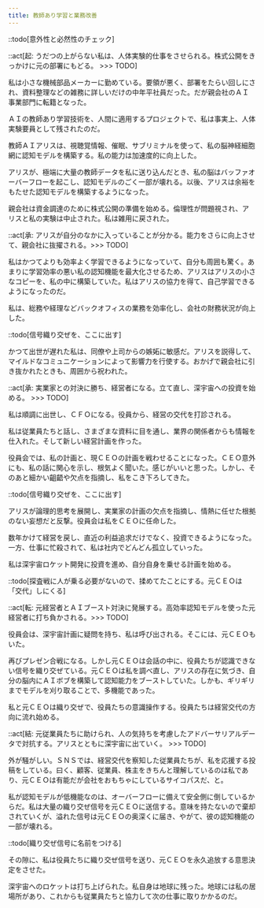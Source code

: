 ```yaml
---
title: 教師あり学習と業務改善
---
```


::todo[意外性と必然性のチェック]

::act[起: うだつの上がらない私は、人体実験的仕事をさせられる。株式公開をきっかけに元の部署にもどる。 >>> TODO]

私は小さな機械部品メーカーに勤めている。要領が悪く、部署をたらい回しにされ、資料整理などの雑務に詳しいだけの中年平社員だった。だが親会社のＡＩ事業部門に転籍となった。

ＡＩの教師あり学習技術を、人間に適用するプロジェクトで、私は事実上、人体実験要員として残されたのだ。

教師ＡＩアリスは、視聴覚情報、催眠、サブリミナルを使って、私の脳神経細胞網に認知モデルを構築する。私の能力は加速度的に向上した。

アリスが、極端に大量の教師データを私に送り込んだとき、私の脳はバッファオーバーフローを起こし、認知モデルのごく一部が壊れる。以後、アリスは余裕をもたせた認知モデルを構築するようになった。

親会社は資金調達のために株式公開の準備を始める。倫理性が問題視され、アリスと私の実験は中止された。私は雑用に戻された。

::act[承: アリスが自分のなかに入っていることが分かる。能力をさらに向上させて、親会社に抜擢される。>>> TODO]

私はかつてよりも効率よく学習できるようになっていて、自分も周囲も驚く。あまりに学習効率の悪い私の認知機能を最大化させるため、アリスはアリスの小さなコピーを、私の中に構築していた。私はアリスの協力を得て、自己学習できるようになったのだ。

私は、総務や経理などバックオフィスの業務を効率化し、会社の財務状況が向上した。

::todo[信号織り交ぜを、ここに出す]

かつて出世が遅れた私は、同僚や上司からの嫉妬に敏感だ。アリスを説得して、マイルドなコミュニケーションによって影響力を行使する。おかげで親会社に引き抜かれたときも、周囲から祝われた。

::act[承: 実業家との対決に勝ち、経営者になる。立て直し、深宇宙への投資を始める。 >>> TODO]

私は順調に出世し、ＣＦＯになる。役員から、経営の交代を打診される。

私は従業員たちと話し、さまざまな資料に目を通し、業界の関係者からも情報を仕入れた。そして新しい経営計画を作った。

役員会では、私の計画と、現ＣＥＯの計画を戦わせることになった。ＣＥＯ意外にも、私の話に関心を示し、根気よく聞いた。感じがいいと思った。しかし、そのあと細かい齟齬や欠点を指摘し、私をこき下ろしてきた。

::todo[信号織り交ぜを、ここに出す]

アリスが論理的思考を展開し、実業家の計画の欠点を指摘し、情熱に任せた根拠のない妄想だと反撃。役員会は私をＣＥＯに任命した。

数年かけて経営を戻し、直近の利益追求だけでなく、投資できるようになった。一方、仕事に忙殺されて、私は社内でどんどん孤立していった。

私は深宇宙ロケット開発に投資を進め、自分自身を乗せる計画を始める。

::todo[探査戦に人が乗る必要がないので、揉めてたことにする。元ＣＥＯは「交代」しにくる]

::act[転: 元経営者とＡＩブースト対決に発展する。高効率認知モデルを使った元経営者に打ち負かされる。>>> TODO]

役員会は、深宇宙計画に疑問を持ち、私は呼び出される。そこには、元ＣＥＯもいた。

再びプレゼン合戦になる。しかし元ＣＥＯは会話の中に、役員たちが認識できない信号を織り交ぜている。元ＣＥＯは私を調べ直し、アリスの存在に気づき、自分の脳内にＡＩボブを構築して認知能力をブーストしていた。しかも、ギリギリまでモデルを刈り取ることで、多機能であった。

私と元ＣＥＯは織り交ぜで、役員たちの意識操作する。役員たちは経営交代の方向に流れ始める。

::act[結: 元従業員たちに助けられ、人の気持ちを考慮したアドバーサリアルデータで対抗する。アリスとともに深宇宙に出ていく。 >>> TODO]

外が騒がしい。ＳＮＳでは、経営交代を察知した従業員たちが、私を応援する投稿をしている。曰く、顧客、従業員、株主をきちんと理解しているのは私であり、元ＣＥＯは有能だが会社をおもちゃにしているサイコパスだ、と。

私が認知モデルが低機能なのは、オーバーフローに備えて安全側に倒しているからだ。私は大量の織り交ぜ信号を元ＣＥＯに送信する。意味を持たないので棄却されていくが、溢れた信号は元ＣＥＯの奥深くに届き、やがて、彼の認知機能の一部が壊れる。

::todo[織り交ぜ信号に名前をつける]

その隙に、私は役員たちに織り交ぜ信号を送り、元ＣＥＯを永久追放する意思決定をさせた。

深宇宙へのロケットは打ち上げられた。私自身は地球に残った。地球には私の居場所があり、これからも従業員たちと協力して次の仕事に取りかかるのだ。
